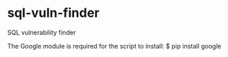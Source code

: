 # sql-vuln-finder
SQL vulnerability finder

The Google module is required for the script
to install:
$ pip install google

